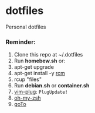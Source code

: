 # dotfiles
Personal dotfiles

### Reminder:
1. Clone this repo at ~/.dotfiles
2. Run **homebew.sh** or:
 1. apt-get upgrade
 2. apt-get install -y [rcm](https://github.com/thoughtbot/rcm)
 3. rcup "files"
 4. Run **debian.sh** or **container.sh**
 5. [vim-plug](https://github.com/junegunn/vim-plug): ```PlugUpdate!```
3. [oh-my-zsh](https://github.com/robbyrussell/oh-my-zsh)
4. [goTo](https://github.com/Moggi/goTo)
